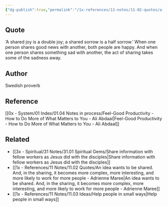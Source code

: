 ```yaml
---
{"dg-publish":true,"permalink":"/1x-references/11-notes/11-02-quotes/a-shared-joy-is-a-double-joy-a-shared-sorrow-is-a-half-sorrow/","title":"A shared joy is a double joy - a shared sorrow is a half sorrow.","created":"2024-04-08T22:07:04.802+03:00","updated":"2024-04-08T22:08:48.902+03:00"}
---
```



## Quote

‘A shared joy is a double joy; a shared sorrow is a half sorrow.’ 
When one person shares good news with another, both people are happy. And when one person shares something sad with another, the act of sharing takes some of the sadness away.

## Author
Swedish proverb

## Reference
[[0x - System/01 Index/01.04 Notes in process/Feel-Good Productivity - How to Do More of What Matters to You - Ali Abdaal\|Feel-Good Productivity - How to Do More of What Matters to You - Ali Abdaal]]

## Related
- [[3x - Spiritual/31 Notes/31.01 Spiritual Gems/Share information with fellow workers as Jesus did with the disciples\|Share information with fellow workers as Jesus did with the disciples]]
- [[1x - References/11 Notes/11.02 Quotes/An idea wants to be shared. And, in the sharing, it becomes more complex, more interesting, and more likely to work for more people - Adrienne Maree\|An idea wants to be shared. And, in the sharing, it becomes more complex, more interesting, and more likely to work for more people - Adrienne Maree]]
- [[1x - References/11 Notes/11.03 Ideas/Help people in small ways\|Help people in small ways]]
